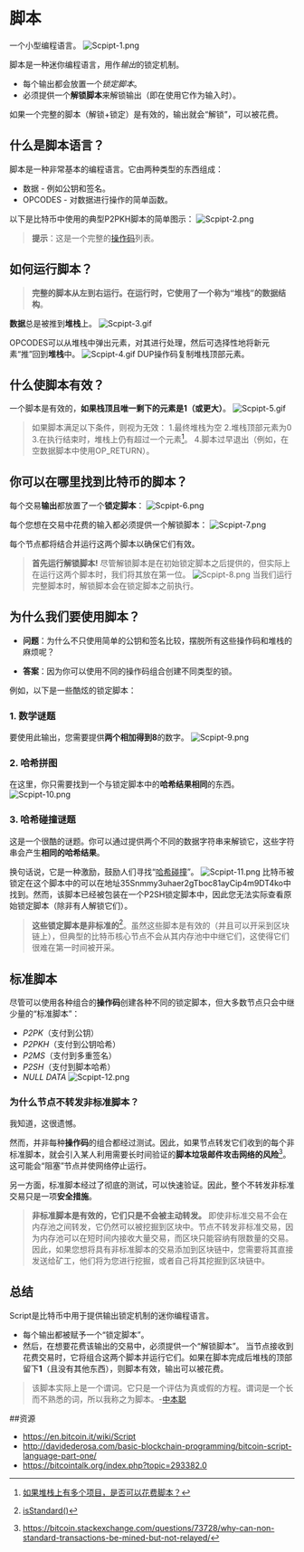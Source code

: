 # 脚本
一个小型编程语言。
![Scpipt-1.png](img/Script-1%20(1).png)

脚本是一种迷你编程语言，用作*输出*的锁定机制。

* 每个输出都会放置一个*锁定脚本*。
* 必须提供一个**解锁脚本**来解锁输出（即在使用它作为输入时）。

如果一个完整的脚本（解锁+锁定）是有效的，输出就会“解锁”，可以被花费。

## 什么是脚本语言？
脚本是一种非常基本的编程语言。它由两种类型的东西组成：

* 数据 - 例如公钥和签名。
* OPCODES - 对数据进行操作的简单函数。
  
以下是比特币中使用的典型P2PKH脚本的简单图示：
![Scpipt-2.png](img/Script-2%20(1).png)

>**提示**：这是一个完整的[操作码](https://en.bitcoin.it/wiki/Script#Opcodes)列表。

## 如何运行脚本？
>**完整的脚本从左到右运行。在运行时，它使用了一个称为“堆栈”的数据结构**。

**数据**总是被推到**堆栈**上。
![Scpipt-3.gif](img/Script-3%20(1).gif)

OPCODES可以从堆栈中弹出元素，对其进行处理，然后可选择性地将新元素“推”回到**堆栈**中。
![Scpipt-4.gif](img/Script-4%20(1).gif)
DUP操作码复制堆栈顶部元素。

## 什么使脚本有效？
一个脚本是有效的，**如果栈顶且唯一剩下的元素是1（或更大）**。
![Scpipt-5.gif](img/Script-5%20(1).gif)

>如果脚本满足以下条件，则视为无效：
1.最终堆栈为空
2.堆栈顶部元素为0
3.在执行结束时，堆栈上仍有超过一个元素[^1]。
4.脚本过早退出（例如，在空数据脚本中使用OP_RETURN）。

## 你可以在哪里找到比特币的脚本？

每个交易**输出**都放置了一个**锁定脚本**：
![Scpipt-6.png](img/Script-6%20(1).png)

每个您想在交易中花费的输入都必须提供一个解锁脚本：
![Scpipt-7.png](img/Script-7%20(1).png)

每个节点都将结合并运行这两个脚本以确保它们有效。

>**首先运行解锁脚本!**
尽管解锁脚本是在初始锁定脚本之后提供的，但实际上在运行这两个脚本时，我们将其放在第一位。
![Scpipt-8.png](img/Script-8%20(1).png)
当我们运行完整脚本时，解锁脚本会在锁定脚本之前执行。

## 为什么我们要使用脚本？

* **问题**：为什么不只使用简单的公钥和签名比较，摆脱所有这些操作码和堆栈的麻烦呢？

* **答案**：因为你可以使用不同的操作码组合创建不同类型的锁。

例如，以下是一些酷炫的锁定脚本：

### 1. 数学谜题
要使用此输出，您需要提供**两个相加得到8**的数字。
![Scpipt-9.png](img/Script-9%20(1).png)

### 2. 哈希拼图
在这里，你只需要找到一个与锁定脚本中的**哈希结果相同**的东西。
![Scpipt-10.png](img/Script-10%20(1).png)

### 3. 哈希碰撞谜题
这是一个很酷的谜题。你可以通过提供两个不同的数据字符串来解锁它，这些字符串会产生**相同的哈希结果**。

换句话说，它是一种激励，鼓励人们寻找“[哈希碰撞](https://bitcointalk.org/index.php?topic=293382.0)”。
![Scpipt-11.png](img/Script-11%20(1).png)
比特币被锁定在这个脚本中的可以在地址35Snmmy3uhaer2gTboc81ayCip4m9DT4ko中找到。然而，该脚本已经被包装在一个P2SH锁定脚本中，因此您无法实际查看原始锁定脚本（除非有人解锁它们）。

>**这些锁定脚本是非标准的**[^2]。虽然这些脚本是有效的（并且可以开采到区块链上），但典型的比特币核心节点不会从其内存池中中继它们，这使得它们很难在第一时间被开采。

## 标准脚本
尽管可以使用各种组合的**操作码**创建各种不同的锁定脚本，但大多数节点只会中继少量的“标准脚本”：

* *P2PK*（支付到公钥）
* *P2PKH*（支付到公钥哈希）
* *P2MS*（支付到多重签名）
* *P2SH*（支付到脚本哈希）
* *NULL DATA*
![Scpipt-12.png](img/Script-12%20(1).png)

### 为什么节点不转发非标准脚本？

我知道，这很遗憾。

然而，并非每种**操作码**的组合都经过测试。因此，如果节点转发它们收到的每个非标准脚本，就会引入某人利用需要长时间验证的**脚本垃圾邮件攻击网络的风险**[^3]。这可能会“阻塞”节点并使网络停止运行。

另一方面，标准脚本经过了彻底的测试，可以快速验证。因此，整个不转发非标准交易只是一项**安全措施**。

>**非标准脚本是有效的，它们只是不会被主动转发。**
即使非标准交易不会在内存池之间转发，它仍然可以被挖掘到区块中。节点不转发非标准交易，因为内存池可以在短时间内接收大量交易，而区块只能容纳有限数量的交易。
因此，如果您想将具有非标准脚本的交易添加到区块链中，您需要将其直接发送给矿工，他们将为您进行挖掘，或者自己将其挖掘到区块链中。

## 总结
Script是比特币中用于提供输出锁定机制的迷你编程语言。

* 每个输出都被赋予一个“锁定脚本”。
* 然后，在想要花费该输出的交易中，必须提供一个“解锁脚本”。
当节点接收到花费交易时，它将组合这两个脚本并运行它们。如果在脚本完成后堆栈的顶部留下**1**（且没有其他东西），则脚本有效，输出可以被花费。

>该脚本实际上是一个谓词。它只是一个评估为真或假的方程。谓词是一个长而不熟悉的词，所以我称之为脚本。-[中本聪](https://bitcointalk.org/index.php?topic=195.msg1611#msg1611)

##资源
* https://en.bitcoin.it/wiki/Script
* http://davidederosa.com/basic-blockchain-programming/bitcoin-script-language-part-one/
* https://bitcointalk.org/index.php?topic=293382.0

[^1]:[如果堆栈上有多个项目，是否可以花费脚本？](https://bitcoin.stackexchange.com/questions/92039/is-a-script-spendable-if-multiple-items-are-left-on-the-stack)
[^2]:[isStandard()](https://github.com/bitcoin/bitcoin/blob/master/src/policy/policy.cpp)
[^3]:https://bitcoin.stackexchange.com/questions/73728/why-can-non-standard-transactions-be-mined-but-not-relayed/
